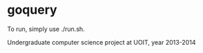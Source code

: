 goquery
=======
To run, simply use ./run.sh.

Undergraduate computer science project at UOIT, year 2013-2014
